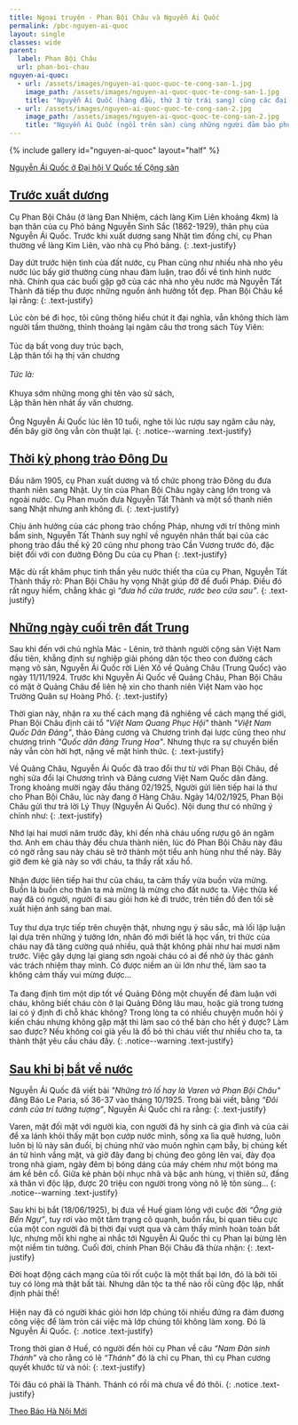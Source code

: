 ```yaml
---
title: Ngoại truyện - Phan Bội Châu và Nguyễn Ái Quốc
permalink: /pbc-nguyen-ai-quoc
layout: single
classes: wide
parent:
  label: Phan Bội Châu
  url: phan-boi-chau
nguyen-ai-quoc:
  - url: /assets/images/nguyen-ai-quoc-quoc-te-cong-san-1.jpg
    image_path: /assets/images/nguyen-ai-quoc-quoc-te-cong-san-1.jpg
    title: "Nguyễn Ái Quốc (hàng đầu, thứ 3 từ trái sang) cùng các đại biểu tham dự Đại hội V Quốc tế Cộng sản"
  - url: /assets/images/nguyen-ai-quoc-quoc-te-cong-san-2.jpg
    image_path: /assets/images/nguyen-ai-quoc-quoc-te-cong-san-2.jpg
    title: "Nguyễn Ái Quốc (ngồi trên sàn) cùng những người đảm bảo phục vụ kỹ thuật cho Đại hội V Quốc tế Cộng sản."       
---
```


{% include gallery id="nguyen-ai-quoc" layout="half" %}
> <cite>
<a target="_blank" href="https://www.qdnd.vn/ky-niem-110-nam-ngay-bac-ho-ra-di-tim-duong-cuu-nuoc/hanh-trinh-lich-su/hanh-trinh-tren-que-huong-cach-mang-thang-muoi-nga-661020">
Nguyễn Ái Quốc ở Đại hội V Quốc tế Cộng sản
</a>
</cite>

## <a href="/pbc-tuoi-tre-nuoi-chi-lon">Trước xuất dương</a>
Cụ Phan Bội Châu (ở làng Đan Nhiệm, cách làng Kim Liên khoảng 4km) là bạn thân của cụ Phó bảng Nguyễn Sinh Sắc (1862-1929), thân phụ của Nguyễn Ái Quốc. Trước khi xuất dương sang Nhật tìm đồng chí, cụ Phan thường về làng Kim Liên, vào nhà cụ Phó bảng.
{: .text-justify}

Day dứt trước hiện tình của đất nước, cụ Phan cũng như nhiều nhà nho yêu nước lúc bấy giờ thường cùng nhau đàm luận, trao đổi về tình hình nước nhà. Chính qua các buổi gặp gỡ của các nhà nho yêu nước mà Nguyễn Tất Thành đã tiếp thu được những nguồn ảnh hưởng tốt đẹp. Phan Bội Châu kể lại rằng: 
{: .text-justify}

Lúc còn bé đi học, tôi cũng thông hiểu chút ít đại nghĩa, vẫn không thích làm người tầm thường, thỉnh thoảng lại ngâm câu thơ trong sách Tùy Viên:\
 \
Túc dạ bất vong duy trúc bạch,\
Lập thân tối hạ thị văn chương\
 \
*Tức là:*\
 \
Khuya sớm những mong ghi tên vào sử sách,\
Lập thân hèn nhát ấy văn chương.\
 \
Ông Nguyễn Ái Quốc lúc lên 10 tuổi, nghe tôi lúc rượu say ngâm câu này, đến bây giờ ông vẫn còn thuật lại.
{: .notice--warning .text-justify}

## <a href="/pbc-ho-hao-sang-nhat">Thời kỳ phong trào Đông Du</a>
Đầu năm 1905, cụ Phan xuất dương và tổ chức phong trào Đông du đưa thanh niên sang Nhật. Uy tín của Phan Bội Châu ngày càng lớn trong và ngoài nước. Cụ Phan muốn đưa Nguyễn Tất Thành và một số thanh niên sang Nhật nhưng anh không đi.
{: .text-justify}

Chịu ảnh hưởng của các phong trào chống Pháp, nhưng với trí thông minh bẩm sinh, Nguyễn Tất Thành suy nghĩ về nguyên nhân thất bại của các phong trào đầu thế kỷ 20 cũng như phong trào Cần Vương trước đó, đặc biệt đối với con đường Đông Du của cụ Phan
{: .text-justify}

Mặc dù rất khâm phục tinh thần yêu nước thiết tha của cụ Phan, Nguyễn Tất Thành thấy rõ: Phan Bội Châu hy vọng Nhật giúp đỡ để đuổi Pháp. Điều đó rất nguy hiểm, chẳng khác gì *“đưa hổ cửa trước, rước beo cửa sau”*.
{: .text-justify}

## <a href="/pbc-nhung-ngay-cuoi-o-nuoc-ngoai">Những ngày cuối trên đất Trung</a>
Sau khi đến với chủ nghĩa Mác - Lênin, trở thành người cộng sản Việt Nam đầu tiên, khẳng định sự nghiệp giải phóng dân tộc theo con đường cách mạng vô sản, Nguyễn Ái Quốc rời Liên Xô về Quảng Châu (Trung Quốc) vào ngày 11/11/1924. Trước khi Nguyễn Ái Quốc về Quảng Châu, Phan Bội Châu có mặt ở Quảng Châu để liên hệ xin cho thanh niên Việt Nam vào học Trường Quân sự Hoàng Phố.
{: .text-justify}

Thời gian này, nhận ra xu thế cách mạng đã nghiêng về cách mạng thế giới, Phan Bội Châu định cải tổ *"Việt Nam Quang Phục Hội"* thành *"Việt Nam Quốc Dân Đảng"*, thảo Đảng cương và Chương trình đại lược cũng theo như chương trình *"Quốc dân đảng Trung Hoa"*. Nhưng thực ra sự chuyển biến này vẫn còn hời hợt, nặng về mặt hình thức.
{: .text-justify}

Về Quảng Châu, Nguyễn Ái Quốc đã trao đổi thư từ với Phan Bội Châu, đề nghị sửa đổi lại Chương trình và Đảng cương Việt Nam Quốc dân đảng. Trong khoảng mười ngày đầu tháng 02/1925, Người gửi liên tiếp hai lá thư cho Phan Bội Châu, lúc này đang ở Hàng Châu. Ngày 14/02/1925, Phan Bội Châu gửi thư trả lời Lý Thụy (Nguyễn Ái Quốc). Nội dung thư có những ý chính như: 
{: .text-justify}

Nhớ lại hai mươi năm trước đây, khi đến nhà cháu uống rượu gõ án ngâm thơ. Anh em cháu thảy đều chưa thành niên, lúc đó Phan Bội Châu này đâu có ngờ rằng sau này cháu sẽ trở thành một tiểu anh hùng như thế này. Bây giờ đem kẻ già này so với cháu, ta thấy rất xấu hổ.\
 \
Nhận được liên tiếp hai thư của cháu, ta cảm thấy vừa buồn vừa mừng. Buồn là buồn cho thân ta mà mừng là mừng cho đất nước ta. Việc thừa kế nay đã có người, người đi sau giỏi hơn kẻ đi trước, trên tiền đồ đen tối sẽ xuất hiện ánh sáng ban mai.\
 \
Tuy thư dựa trực tiếp trên chuyện thật, nhưng ngụ ý sâu sắc, mà lối lập luận lại dựa trên những ý tưởng lớn, nhân đó mới biết là học vấn, tri thức của cháu nay đã tăng cường quá nhiều, quả thật không phải như hai mươi năm trước. Việc gây dựng lại giang sơn ngoài cháu có ai để nhờ ủy thác gánh vác trách nhiệm thay mình. Có được niềm an ủi lớn như thế, làm sao ta không cảm thấy vui mừng được…\
 \
Ta đang định tìm một dịp tốt về Quảng Đông một chuyến để đàm luận với cháu, không biết cháu còn ở lại Quảng Đông lâu mau, hoặc giả trong tương lai có ý định đi chỗ khác không? Trong lòng ta có nhiều chuyện muốn hỏi ý kiến cháu nhưng không gặp mặt thì làm sao có thể bàn cho hết ý được? Làm sao được? Nếu không coi già yếu là đồ bỏ thì cháu viết thư nhiều cho ta, ta thành thật yêu cầu cháu đấy.
{: .notice--warning .text-justify}

## <a href="/pbc-nhung-ngay-cuoi-o-nuoc-ngoai#bị-bắt-về-nước">Sau khi bị bắt về nước</a>
Nguyễn Ái Quốc đã viết bài *"Những trò lố hay là Varen và Phan Bội Châu"* đăng Báo Le Paria, số 36-37 vào tháng 10/1925. Trong bài viết, bằng *“Đôi cánh của trí tưởng tượng”*, Nguyễn Ái Quốc chỉ ra rằng:
{: .text-justify}

Varen, mặt đối mặt với người kia, con người đã hy sinh cả gia đình và của cải để xa lánh khỏi thấy mặt bọn cướp nước mình, sống xa lìa quê hương, luôn luôn bị lũ này săn đuổi, bị chúng nhử vào muôn nghìn cạm bẫy, bị chúng kết án tử hình vắng mặt, và giờ đây đang bị chúng đeo gông lên vai, đày đọa trong nhà giam, ngày đêm bị bóng dáng của máy chém như một bóng ma ám kề bên cổ. Giữa kẻ phản bội nhục nhã và bậc anh hùng, vị thiên sứ, đấng xả thân vì độc lập, được 20 triệu con người trong vòng nô lệ tôn sùng...
{: .notice--warning .text-justify}

Sau khi bị bắt (18/06/1925), bị đưa về Huế giam lỏng với cuộc đời *“Ông già Bến Ngự”*, tuy rơi vào một tâm trạng cô quạnh, buồn rầu, bi quan tiêu cực của một con người đã bị thời đại vượt qua và cảm thấy mình hoàn toàn bất lực, nhưng mỗi khi nghe ai nhắc tới Nguyễn Ái Quốc thì cụ Phan lại bừng lên một niềm tin tưởng. Cuối đời, chính Phan Bội Châu đã thừa nhận: 
{: .text-justify}

Đời hoạt động cách mạng của tôi rốt cuộc là một thất bại lớn, đó là bởi tôi tuy có lòng mà thật bất tài. Nhưng dân tộc ta thế nào rồi cũng độc lập, nhất định phải thế!\
 \
Hiện nay đã có người khác giỏi hơn lớp chúng tôi nhiều đứng ra đảm đương công việc để làm tròn cái việc mà lớp chúng tôi không làm xong. Đó là Nguyễn Ái Quốc.
{: .notice .text-justify}

Trong thời gian ở Huế, có người đến hỏi cụ Phan về câu *“Nam Đàn sinh Thánh”* và cho rằng có lẽ *“Thánh"* đó là chỉ cụ Phan, thì cụ Phan cương quyết khước từ và nói: 
{: .text-justify}

Tôi đâu có phải là Thánh. Thánh có rồi mà chưa về đó thôi.
{: .notice .text-justify}

> <cite>
<a target="_blank" href="https://hanoimoi.vn/chuyen-ve-moi-quan-he-dac-biet-giua-lanh-tu-nguyen-ai-quoc-va-cu-phan-boi-chau-583647.html">
Theo Báo Hà Nội Mới
</a>
</cite>